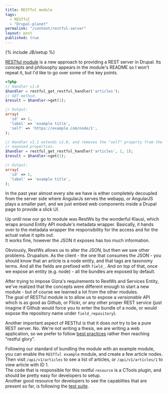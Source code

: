 ```yaml
---
title: RESTful module
tags:
  - RESTful
  - "Drupal-planet"
permalink: "/content/restful-server"
layout: post
published: true
---
```

{% include JB/setup %}

[RESTful module](https://github.com/Gizra/restful#restful-best-practices-for-drupal) is a new approach to providing a REST server in Drupal. Its concepts and philosophy appears in the module's README so I won't repeat it, but I'd like to go over some of the key points.

```php
<?php
// Handler v1.0
$handler = restful_get_restful_handler('articles');
// GET method.
$result = $handler->get(1);

// Output:
array(
  'id' => 1,
  'label' => 'example title',
  'self' => 'https://example.com/node/1',
);

// Handler v1.1 extends v1.0, and removes the "self" property from the
// exposed properties.
$handler = restful_get_restful_handler('articles', 1, 1);
$result = $handler->get(1);

// Output:
array(
  'id' => 1,
  'label' => 'example title',
);
```

In the past year almost every site we have is either completely decoupled from the server side where AngularJs serves the webapp, or AngularJS plays a smaller part, and we just embed web components inside a Drupal page to provide a slick UI.

Up until now our go to module was RestWs by the wonderful Klausi, which wraps around Entity API module's metadata wrapper. Basically, it hands over to the metadata wrapper the responsibility for the access and for the actual value it spits out.  
It works fine, however the JSON it exposes has too much information.

<!-- more -->

Obviously, RestWs allows us to alter the JSON, but then we saw other problems. Drupalism. As the client - the one that consumes the JSON - you should know that an article is a node entity, and that tags are taxonomy terms. And all the fields are prefixed with ``field_``. And on top of that, once we expose an entity (e.g. node) - all the bundles are exposed by default.

After trying to impose Gizra's requirements to RestWs and Services Entity, we've realized that the concepts were different enough to start a new module - but of course we learned a lot from the other modules.  
The goal of RESTful module is to allow us to expose a _versionable_ API which is as good as Github, or Flickr, or any other proper REST service (just imagine if Github would force you to enter the bundle of a node, or would expose the repository name under ``field_repository``).

Another important aspect of RESTful is that it does _not_ try to be a pure REST server. No. We're not writing a thesis, we are writing a web application, so we prefer to follow [best practices](http://www.vinaysahni.com/best-practices-for-a-pragmatic-restful-api) rather then reaching "restful glory".

Following our standard of bundling the module with an example module, you can enable the ``RESTful example`` module, and create a few article nodes.
Then visit ``/api/v1/articles`` to see a list of articles, or ``/api/v1/articles/1`` to view article with ID 1.  
The code that is responsible for this restful ``resource`` is a CTools plugin, and should be pretty easy for developers to setup.  
Another good resource for developers to see the capabilites that are present so far, is following the [test suite](https://github.com/Gizra/restful/tree/7.x-1.x/tests).
